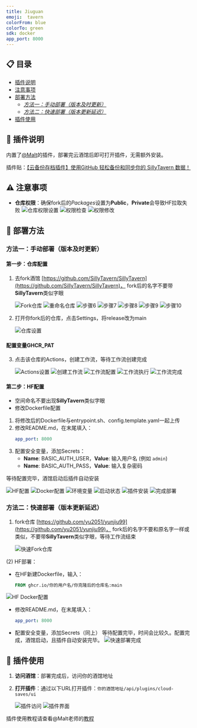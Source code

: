 ```yaml
---
title: Jiuguan
emoji:  tavern
colorFrom: blue
colorTo: green
sdk: docker
app_port: 8000
---
```


## 📋 目录

- [插件说明](#插件说明)
- [注意事项](#注意事项)
- [部署方法](#部署方法)
  - *[方法一：手动部署（版本及时更新）](https://github.com/yu2051/yunjiu99/blob/main/README.md#%E6%96%B9%E6%B3%95%E4%B8%80%E6%89%8B%E5%8A%A8%E9%83%A8%E7%BD%B2%E7%89%88%E6%9C%AC%E5%8F%8A%E6%97%B6%E6%9B%B4%E6%96%B0)*
  - *[方法二：快速部署（版本更新延迟）](https://github.com/yu2051/yunjiu99/blob/main/README.md#%E6%96%B9%E6%B3%95%E4%BA%8C%E5%BF%AB%E9%80%9F%E9%83%A8%E7%BD%B2%E7%89%88%E6%9C%AC%E6%9B%B4%E6%96%B0%E5%BB%B6%E8%BF%9F)*
- [插件使用](#插件使用)

## 🔌 插件说明

内置了[@Malt](https://github.com/fuwei99)的插件，部署完云酒馆后即可打开插件，无需额外安装。

插件贴：[【云备份存档插件】使用GitHub 轻松备份和同步你的 SillyTavern 数据！](https://discord.com/channels/1134557553011998840/1361327099331481621)

## ⚠️ 注意事项

- **仓库权限**：确保fork后的*Packages*设置为**Public**，**Private**会导致HF拉取失败
  ![仓库权限设置](images/wps1.png)
  ![权限检查](images/wps2.png)
  ![权限修改](images/wps3.png)

## 🚀 部署方法

### 方法一：手动部署（版本及时更新）

#### 第一步：仓库配置

1. 去fork酒馆 [https://github.com/SillyTavern/SillyTavern](https://github.com/SillyTavern/SillyTavern)， fork后的名字不要带**SillyTavern**类似字眼
   
   ![Fork仓库](images/wps4.png)
   ![重命名仓库](images/wps5.png)
   ![步骤6](images/wps6.png)
   ![步骤7](images/wps7.png)
   ![步骤8](images/wps8.png)
   ![步骤9](images/wps9.png)
   ![步骤10](images/wps10.png)

3. 打开你fork后的仓库，点击Settings，将release改为main
   
   ![仓库设置](images/wps11.png)

#### 配置变量GHCR_PAT


3. 点击该仓库的Actions，创建工作流，等待工作流创建完成

   ![Actions设置](images/wps12.png)
   ![创建工作流](images/wps13.png)
   ![工作流配置](images/wps14.png)
   ![工作流执行](images/wps15.png)
   ![工作流完成](images/wps16.png)

#### 第二步：HF配置

- 空间命名不要出现**SillyTavern**类似字眼
- 修改Dockerfile配置
1. 将修改后的Dockerfile与entrypoint.sh、config.template.yaml一起上传
2. 修改README.md，在末尾填入：
   ```yaml
   app_port: 8000
   ```
3. 配置安全变量，添加Secrets：
   - **Name**: BASIC_AUTH_USER，**Value**: 输入用户名 (例如 `admin`)
   - **Name**: BASIC_AUTH_PASS，**Value**: 输入复杂密码

等待配置完毕，酒馆启动后插件自动安装

   ![HF配置](images/wps17.png)
   ![Docker配置](images/wps18.png)
   ![环境变量](images/wps19.png)
   ![启动状态](images/wps20.png)
   ![插件安装](images/wps21.png)
   ![完成部署](images/wps22.png)

### 方法二：快速部署（版本更新延迟）

1. fork仓库 [https://github.com/yu2051/yunjiu99](https://github.com/yu2051/yunjiu99)， fork后的名字不要和原名字一样或类似，不要带**SillyTavern**类似字眼，等待工作流结束
   
   ![快速Fork仓库](images/wps25.jpg)

(2) HF部署：
  - 在HF新建Dockerfile，输入：
    ```dockerfile
    FROM ghcr.io/你的用户名/你克隆后的仓库名:main
    ```
   ![HF Docker配置](images/wps26.png)
  - 修改README.md，在末尾填入：
    ```yaml
    app_port: 8000
    ```
  - 配置安全变量，添加Secrets（同上）
 等待配置完毕，时间会比较久。配置完成，酒馆启动，且插件自动安装完毕。
   ![快速部署完成](images/wps27.png)

## 📱 插件使用

1. **访问酒馆**：部署完成后，访问你的酒馆地址
2. **打开插件**：通过以下URL打开插件：`你的酒馆地址/api/plugins/cloud-saves/ui`

   ![插件访问](images/wps23.png)
   ![插件界面](images/wps24.png)

插件使用教程请查看@Malt老师的[教程]([https://discord.com/channels/1134557553011998840/1361327099331481621](https://github.com/fuwei99/cloud-saves))
